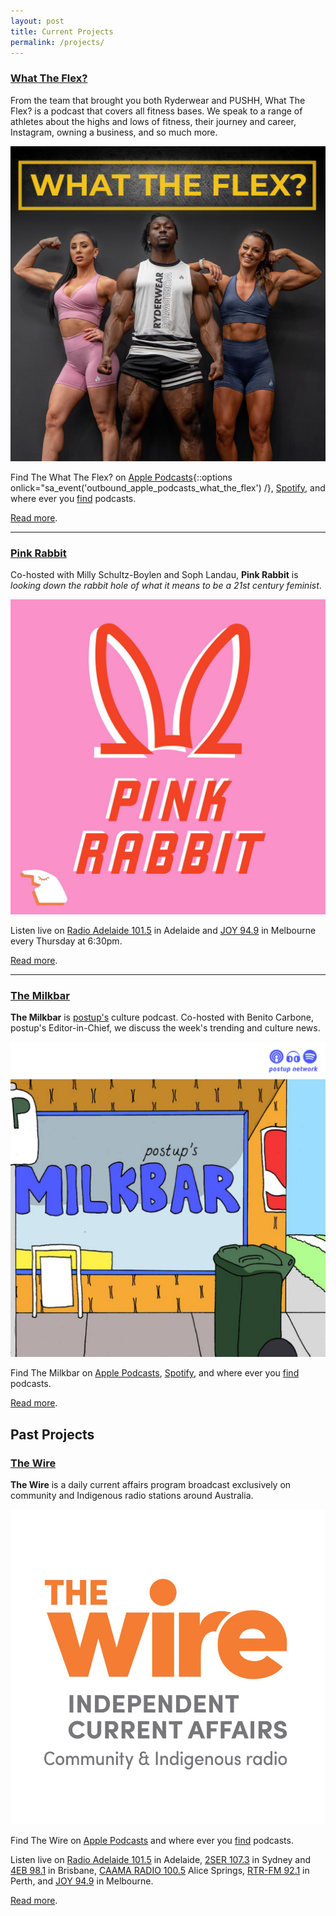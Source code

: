 ```yaml
---
layout: post
title: Current Projects
permalink: /projects/
---
```


### [What The Flex?](https://www.ryderwear.com.au/blogs/news/your-new-favourite-podcast-what-the-flex-has-just-launched)

From the team that brought you both Ryderwear and PUSHH, What The Flex? is a podcast that covers all fitness bases. We speak to a range of athletes about the highs and lows of fitness, their journey and career, Instagram, owning a business, and so much more.

[![What The Flex?](/assets/images/what-the-flex.jpg)](/tag/what-the-flex/)

Find The What The Flex? on [Apple Podcasts](https://podcasts.apple.com/au/podcast/what-the-flex/id1501639880){::options onlick="sa_event('outbound_apple_podcasts_what_the_flex') /}, [Spotify](https://open.spotify.com/show/21RcRRqX5bpRW7ZrcNgORE), and where ever you [find](https://whattheflex.podbean.com) podcasts.

[Read more](/tag/what-the-flex).
<hr>

### [Pink Rabbit](http://radioadelaide.org.au/program/pink-rabbit/)

Co-hosted with Milly Schultz-Boylen and Soph Landau, **Pink Rabbit** is *looking down the rabbit hole of what it means to be a 21st century feminist*.

[![Pink Rabbit](/assets/images/pink-rabbit.jpg)](/tag/pink-rabbit/)

Listen live on [Radio Adelaide 101.5](http://radioadelaide.org.au/program/pink-rabbit/) in Adelaide and [JOY 94.9](https://joy.org.au/pinkrabbit/) in Melbourne every Thursday at 6:30pm.

[Read more](/tag/pink-rabbit).
<hr>

### [The Milkbar](https://podcasts.apple.com/au/podcast/the-milkbar/id1478059008)

**The Milkbar** is [postup's](https://postup.com.au) culture podcast. Co-hosted with Benito Carbone, postup's Editor-in-Chief, we discuss the week's trending and culture news.

[![The Milkbar](/assets/images/the-milkbar.jpg)](/tag/the-milkbar)

Find The Milkbar on [Apple Podcasts](https://podcasts.apple.com/au/podcast/the-milkbar/id1478059008), [Spotify](https://open.spotify.com/show/1jZ8UrvFnje63aQNC4fzo2), and where ever you [find](https://player.whooshkaa.com/shows/the-milkbar) podcasts.

[Read more](/tag/the-milkbar).

<h2 class="post-title divided p-name" itemprop="name headline">
     Past Projects
</h2>

### [The Wire](http://thewire.org.au)

**The Wire** is a daily current affairs program broadcast exclusively on community and Indigenous radio stations around Australia.

[![The Wire](/assets/images/the-wire.jpg)](/tag/the-wire)

Find The Wire on [Apple Podcasts](https://itunes.apple.com/au/podcast/the-wire-full-show/id1102296208) and where ever you [find](http://thewire.org.au/feed/fullshow) podcasts.

Listen live on [Radio Adelaide 101.5](http://radioadelaide.org.au/program/the-wire/) in Adelaide, [2SER 107.3](https://2ser.com/the-wire/) in Sydney and [4EB 98.1](https://www.4eb.org.au/TheWire) in Brisbane, [CAAMA RADIO 100.5](https://caama.com.au/news/2016/stream-us-live-now-1) Alice Springs, [RTR-FM 92.1](https://rtrfm.com.au) in Perth, and [JOY 94.9](https://joy.org.au/thewire/) in Melbourne.

[Read more](/tag/the-wire).